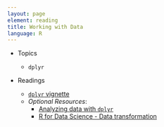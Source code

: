 ```yaml
---
layout: page
element: reading
title: Working with Data
language: R
---
```


* Topics

  * `dplyr`

* Readings

  * [`dplyr` vignette](https://cran.rstudio.com/web/packages/dplyr/vignettes/introduction.html)
  * *Optional Resources*: 
    * [Analyzing data with `dplyr`](http://www.datacarpentry.org/R-ecology-lesson/03-dplyr.html)
    * [R for Data Science - Data transformation](http://r4ds.had.co.nz/transform.html)
